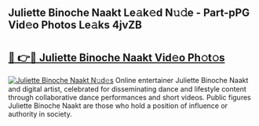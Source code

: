 ## Juliette Binoche Naakt Le𝚊k𝚎d N𝚞𝚍e - Part-pPG Vid𝚎o Photos Le𝚊ks 4jvZB

# <h2><a href="http://fb9z3c.evod.top/?m=Juliette+Binoche+Naakt">🔗 👉🔴 Juliette Binoche Naakt Vid𝚎o Ph𝚘t𝚘s</a></h2>

[![Juliette Binoche Naakt N𝚞d𝚎s](https://i.imgur.com/8V9OHl7.gif)](http://fb9z3c.evod.top/?m=Juliette+Binoche+Naakt)
Online entertainer Juliette Binoche Naakt and digital artist, celebrated for disseminating dance and lifestyle content through collaborative dance performances and short videos. Public figures Juliette Binoche Naakt are those who hold a position of influence or authority in society. 
